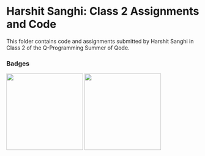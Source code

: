 # Harshit Sanghi: Class 2 Assignments and Code
This folder contains code and assignments submitted by Harshit Sanghi in Class 2 of the Q-Programming Summer of Qode.
### Badges
<img src="/badges/attendance.png" width="200px" height="200px">  <img src="/badges/assignment.png" width="200px" height="200px">